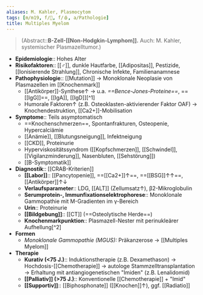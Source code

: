 ```yaml
---
aliases: M. Kahler, Plasmocytom
tags: [m/m19, f/🦀, f/🩸, a/Pathologie]
title: Multiples Myelom
---
```

> (Abstract::**B-Zell-[[Non-Hodgkin-Lymphom]].** Auch: M. Kahler, systemischer Plasmazelltumor.)
- **Epidemiologie**:: Hohes Alter
- **Risikofaktoren**:: [[♂]], dunkle Hautfarbe, [[Adipositas]], Pestizide, [[Ionisierende Strahlung]], Chronische Infekte, Familienanamnese
- **Pathophysiologie**:: [[Mutation]] → Monoklonale Neoplasie von Plasmazellen im [[Knochenmark]]
	- [[Antikörper]]-Synthese↑ → u.a. *==Bence-Jones-Proteine==*, ==[[IgG]]==, [[IgA]], [[IgD]][^1]
	- Humorale Faktoren↑ (z.B. Osteoklasten-aktivierender Faktor OAF) → Knochendestruktion, [[Ca2+]]-Mobilisation
- **Symptome**:: Teils asymptomatisch
	- ==Knochenschmerzen==, Spontanfrakturen, Osteopenie, Hypercalciämie
	- [[Anämie]], [[Blutungsneigung]], Infektneigung
	- [[CKD]], Proteinurie
	- Hyperviskositätssyndrom ([[Kopfschmerzen]], [[Schwindel]], [[Vigilanzminderung]], Nasenbluten, [[Sehstörung]])
	- [[B-Symptomatik]]
- **Diagnostik**:: [[CRAB-Kriterien]]
	- **[[Labor]]**:: [[Pancytopenie]], ==[[Ca2+]]↑==, ==[[BSG]]↑↑==, [[Antikörper]]↑↓
	- **Verlaufsparameter**:: LDG, [[ALT]] (Zellumsatz↑), β2-Mikroglobulin
	- **Serumprotein-, Immunfixationselektrophorese**:: Monoklonale Gammopathie mit M-Gradienten im γ-Bereich
	- **Urin**:: Proteinurie
	- **[[Bildgebung]]**:: [[CT]] (==Osteolytische Herde==)
	- **Knochenmarkpunktion**:: Plasmazell-Nester mit perinukleärer Aufhellung[^2]
- **Formen**
	- *Monoklonale Gammopathie (MGUS):* Präkanzerose → [[Multiples Myelom]]
- **Therapie**
	- **Kurativ (<75 J.)**:: Induktionstherapie (z.B. Dexamethason) → Hochdosis-[[Chemotherapie]] → autologe Stammzelltransplantation → Erhaltung mit antiangiogenetischen "Imiden" (z.B. Lenalidomid)
	- **[[Palliativ]] (>75 J.)**:: Konventionelle [[Chemotherapie]] + "Imid"
	- **[[Supportiv]]**:: [[Biphosphonate]] ([[Knochen]]↑), ggf. [[Radiatio]]